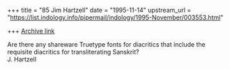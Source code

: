 +++
title = "85 Jim Hartzell"
date = "1995-11-14"
upstream_url = "https://list.indology.info/pipermail/indology/1995-November/003553.html"

+++
[Archive link](https://list.indology.info/pipermail/indology/1995-November/003553.html)

Are there any shareware Truetype fonts for diacritics that include
the requisite diacritics for transliterating Sanskrit?  
J. Hartzell





